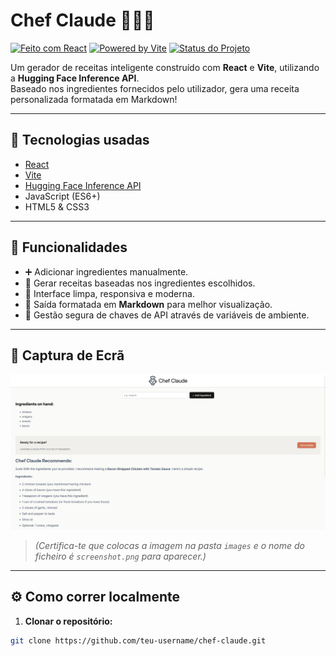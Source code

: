 # Chef Claude 🧑‍🍳✨

[![Feito com React](https://img.shields.io/badge/feito%20com-React-61DAFB?style=for-the-badge&logo=react&logoColor=black)](https://react.dev/)
[![Powered by Vite](https://img.shields.io/badge/powered%20by-Vite-646CFF?style=for-the-badge&logo=vite&logoColor=white)](https://vitejs.dev/)
[![Status do Projeto](https://img.shields.io/badge/status-em%20desenvolvimento-yellow?style=for-the-badge)]()

Um gerador de receitas inteligente construído com **React** e **Vite**, utilizando a **Hugging Face Inference API**.  
Baseado nos ingredientes fornecidos pelo utilizador, gera uma receita personalizada formatada em Markdown!

---

## 🚀 Tecnologias usadas
- [React](https://react.dev/)
- [Vite](https://vitejs.dev/)
- [Hugging Face Inference API](https://huggingface.co/inference-api)
- JavaScript (ES6+)
- HTML5 & CSS3

---

## 🎯 Funcionalidades
- ➕ Adicionar ingredientes manualmente.
- 🍲 Gerar receitas baseadas nos ingredientes escolhidos.
- 🧹 Interface limpa, responsiva e moderna.
- 📄 Saída formatada em **Markdown** para melhor visualização.
- 🔐 Gestão segura de chaves de API através de variáveis de ambiente.

---

## 📸 Captura de Ecrã

![Chef Claude Screenshot](./images/chef-claude-print.png)

> *(Certifica-te que colocas a imagem na pasta `images` e o nome do ficheiro é `screenshot.png` para aparecer.)*

---

## ⚙️ Como correr localmente

1. **Clonar o repositório:**
```bash
git clone https://github.com/teu-username/chef-claude.git
